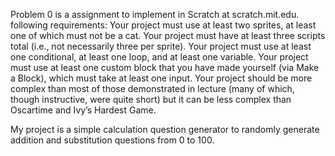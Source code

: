 Problem 0 is a assignment to implement in Scratch at scratch.mit.edu. following requirements:
  Your project must use at least two sprites, at least one of which must not be a cat.
  Your project must have at least three scripts total (i.e., not necessarily three per sprite).
  Your project must use at least one conditional, at least one loop, and at least one variable.
  Your project must use at least one custom block that you have made yourself (via Make a Block), which must take at least one input.
  Your project should be more complex than most of those demonstrated in lecture (many of which, though instructive, were quite short)
  but it can be less complex than Oscartime and Ivy’s Hardest Game.
  
My project is a simple calculation question generator to randomly generate addition and substitution questions from 0 to 100.
